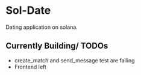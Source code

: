 # Sol-Date

Dating application on solana.

## Currently Building/ TODOs
- create_match and send_message test are failing
- Frontend left
